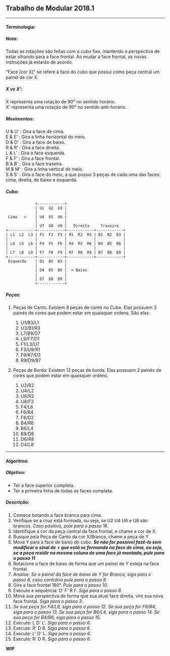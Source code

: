 ## Trabalho de Modular 2018.1

---

#### Terminologia:

##### Nota:

Todas as rotações são feitas com o cubo fixo, mantendo a perspectiva de estar olhando para a face frontal. Ao mudar a face frontal, as novas instruções já estarão de acordo.  

"Face [cor X]" se refere à face do cubo que possui como peça central um painél de cor X.  

##### X vs X':

X representa uma rotação de 90° no sentido horário.  
X' representa uma rotação de 90° no sentido anti-horário.  

##### Movimentos:

U & U' : Gira a face de cima.  
E & E' : Gira a linha horizontal do meio.  
D & D' : Gira a face de baixo.  
R & R' : Gira a face direita.  
L & L' : Gira a face esquerda.  
F & F' : Gira a face frontal.  
B & B' : Gira a face traseira.  
M & M' : Gira a linha vertical do meio.  
S & S' : Gira a face do meio, a que possui 3 peças de cada uma das faces: cima, direita, de baixo e esquerda.  

##### Cubo:
````
             +------------+
             | U1  U2  U3 |
             |            |
 Cima   >    | U4  U5  U6 |
             |            |
             | U7  U8  U9 |   Direita     Traseira
+------------+------------+------------+------------+
| L1  L2  L3 | F1  F2  F3 | R1  R2  R3 | B1  B2  B3 |
|            |            |            |            |
| L4  L5  L6 | F4  F5  F6 | R4  R5  R6 | B4  B5  B6 |
|            |            |            |            |
| L7  L8  L9 | F7  F8  F9 | R7  R8  R9 | B7  B8  B9 |
+------------+------------+------------+------------+
 Esquerda    | D1  D2  D3 |
             |            |
             | D4  D5  D6 |  < Baixo
             |            |
             | D7  D8  D9 |
             +------------+
````

##### Peças:

1. Peças de Canto: Existem 8 peças de canto no Cube. Elas possuem 3 painés de cores que podem estar em quaisquer ordens. São elas: 
    1. U1/B3/L1 
    1. U3/B1/R3 
    1. L7/B9/D7 
    1. L9/F7/D1 
    1. F1/L3/U7 
    1. F3/U9/R1  
    1. F9/R7/D3
    1. R9/D9/B7


1. Peças de Borda: Existem 12 peças de borda. Elas possuem 2 painés de cores que podem estar em quaisquer ordens.
    1. U2/B2
    1. U4/L2
    1. U6/R2
    1. U8/F2
    1. F4/L6
    1. F6/R4
    1. F8/D2
    1. B4/R6
    1. B6/L4
    1. B8/D8
    1. D6/R8
    1. D4/L8

---

#### Algoritmo:

##### Objetivo:

- Ter a face superior completa.
- Ter a primeira linha de todas as faces completa.

##### Descrição:

1. Comece botando a face branca para cima.
1. Verifique se a cruz está formada, ou seja, se U2 U4 U6 e U8 são brancos. *Caso positivo, pule para o passo 16*.
1. Identifique a cor da peça central da face frontal, e chame a cor de X.
1. Busque pela Peça de Canto da cor X/Branca, chame a peça de Y.
1. Mova Y para a face de baixo do cubo. ***Se não for possível fazê-lo sem modificar o sinal de + que está se formando na face de cima, ou seja, se a peça residir na mesma coluna de uma face já montada, pule para o passo 11***
1. Rotacione a face de baixo de forma que um painel de Y esteja na face frontal.
1. *Analise: Se o painél da face de baixo de Y for Branco, siga para o passo 8, caso contrário pule para o passo 9.*
1. Gire a face frontal 180°. *Pule para o passo 10*.
1. Execute a sequência: D' F' R F. *Siga para o passo 8*.
1. Mova sua perspectiva de forma que sua atual face direita, vire sua nova face frontal. *Siga para o passo 3*.
10. *Se sua peça for F4/L6, siga para o passo 12. Se sua peça for F6/R4, siga para o passo 13. Se sua peça for B6/L4, siga para o passo 14. Se sua peça for B4/R6, siga para o passo 15.*
11. Execute: L D' L'. *Siga para o passo 6*.
12. Execute: R' D R. *Siga para o passo 6*.
13. Execute: L' D' L. *Siga para o passo 6*.
14. Execute: R' D R. *Siga para o passo 6*.

**WIP**


